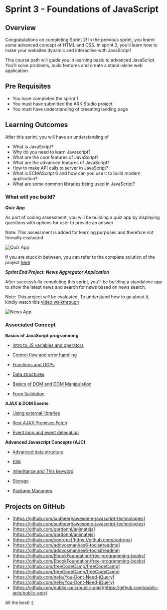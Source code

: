 # Sprint 3 - Foundations of JavaScript


## Overview

Congratulations on completing Sprint 2! In the previous sprint, you learnt some advanced concept of HTML and CSS. In sprint 3, you'll learn how to make your websites dynamic and interactive with JavaScript!

This course path will guide you in learning basic to advanced JavaScript. You'll solve problems, build features and create a stand-alone web application.

## Pre Requisites

- You have completed the sprint 1
- You must have submitted the ARK Studio project
- You must have understanding of creeating landing page



## Learning Outcomes

After this sprint, you will have an understanding of

- What is JavaScript?
- Why do you need to learn Javascript?
- What are the core features of JavaScript?
- What are the advanced features of JavaScript?
- How to make API calls to server in JavaScript?
- What is ECMAScript 6 and how can you use it to build modern application?
- What are some common libraries being used in JavaScript?

### What will you build?

***Quiz App***

As part of coding assessment, you will be building a quiz app by displaying questions with options for user to provide an answer

Note: This assessment is added for learning purposes and therefore not formally evaluated

![Quiz App](https://github.com/greyatom-school/the-minerva-project/raw/master/FEWD/sprint_3/3.%20Advance%20Javascript%20concepts/storage/quiz.png)

If you are stuck in between, you can refer to the complete solution of the project [here](https://drive.google.com/file/d/1hUn72omMXAbkNv6VkNsCS_uxnlOJjxmZ/view?usp=sharing)

***Sprint End Project: News Aggregator Application***

After successfully completing this sprint, you'll be building a standalone app to show the latest news and search for news based on news search.

Note: This project will be evaluated. To understand how to go about it, kindly watch this [video walkthrough](https://vimeo.com/383940265/d48675eeed)


![News App](https://github.com/greyatom-school/the-minerva-project/raw/master/FEWD/sprint_3/project/news_aggregator.png)

### Associated Concept

**Basics of JavaScript programming**

- [Intro to JS variables and operators](https://raw.githubusercontent.com/greyatom-school/the-minerva-project/master/FEWD/sprint_3/1.Basics%20of%20Javascript%20programming/1.1%20-%20Intro_to_js_variables_and_operators.md)

- [Control flow and error handling](https://raw.githubusercontent.com/greyatom-school/the-minerva-project/master/FEWD/sprint_3/1.Basics%20of%20Javascript%20programming/1.2%20-%20Control_flow_and_error_handling%20.md)
- [Functions and OOPs](https://raw.githubusercontent.com/greyatom-school/the-minerva-project/master/FEWD/sprint_3/1.Basics%20of%20Javascript%20programming/1.3%20-%20Functions_and_oop.md)
- [Data structures](https://raw.githubusercontent.com/greyatom-school/the-minerva-project/master/FEWD/sprint_3/1.Basics%20of%20Javascript%20programming/1.4%20-%20Data_structures.md)
- [Basics of DOM and DOM Manipulation](https://raw.githubusercontent.com/greyatom-school/the-minerva-project/master/FEWD/sprint_3/1.Basics%20of%20Javascript%20programming/1.5%20-%20Basics_of_dom_dom_manipulation_and_debugging.md)
- [Form Validation](https://raw.githubusercontent.com/greyatom-school/the-minerva-project/master/FEWD/sprint_3/1.Basics%20of%20Javascript%20programming/1.6%20-%20Form_validation.md)

**AJAX & DOM Events**

- [Using external libraries](https://raw.githubusercontent.com/greyatom-school/the-minerva-project/master/FEWD/sprint_3/2.%20Ajax%20and%20DOM%20Events/2.1%20-%20Using_external_libraries.md)

- [Rest AJAX Promises Fetch](https://raw.githubusercontent.com/greyatom-school/the-minerva-project/master/FEWD/sprint_3/2.%20Ajax%20and%20DOM%20Events/2.2%20-%20REST_AJAX_Promises_Fetch.md)

- [Event loop and event delegation](https://raw.githubusercontent.com/greyatom-school/the-minerva-project/master/FEWD/sprint_3/2.%20Ajax%20and%20DOM%20Events/2.3%20-%20Event_loop_and_event_delegation.md)

**Advanced Javascript Concepts (AJC)**

- [Advanced data structure](https://raw.githubusercontent.com/greyatom-school/the-minerva-project/master/FEWD/sprint_3/3.%20Advance%20Javascript%20concepts/3.1%20-%20Advanced_data_structure.md)

- [ES6](https://raw.githubusercontent.com/greyatom-school/the-minerva-project/master/FEWD/sprint_3/3.%20Advance%20Javascript%20concepts/3.2%20-%20ES6.md)
- [Inheritance and This keyword](https://raw.githubusercontent.com/greyatom-school/the-minerva-project/master/FEWD/sprint_3/3.%20Advance%20Javascript%20concepts/3.3%20-%20Inheritance_and_this_keyword%20.md)
- [Storage](https://raw.githubusercontent.com/greyatom-school/the-minerva-project/master/FEWD/sprint_3/3.%20Advance%20Javascript%20concepts/3.4%20-%20Storage.md)
- [Package Managers](https://raw.githubusercontent.com/greyatom-school/the-minerva-project/master/FEWD/sprint_3/3.%20Advance%20Javascript%20concepts/3.5%20-%20Package_managers.md)


## Projects on GitHub

- [https://github.com/sudheerj/awesome-javascript-technologies](https://github.com/sudheerj/awesome-javascript-technologies)
- [https://github.com/gordonnl/animatejs](https://github.com/gordonnl/animatejs)
- [https://github.com/codrops](https://github.com/codrops)
- [https://github.com/addyosmani/es6-tools#readme](https://github.com/addyosmani/es6-tools#readme)
- [https://github.com/EbookFoundation/free-programming-books](https://github.com/EbookFoundation/free-programming-books)
- [https://github.com/freeCodeCamp/freeCodeCamp](https://github.com/freeCodeCamp/freeCodeCamp)
- [https://github.com/nefe/You-Dont-Need-jQuery](https://github.com/nefe/You-Dont-Need-jQuery)
- [https://github.com/public-apis/public-apis](https://github.com/public-apis/public-apis)

All the best! :)
